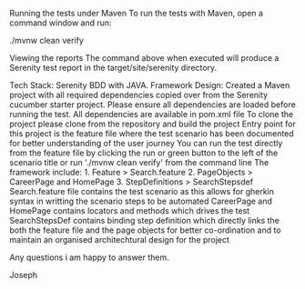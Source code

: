 Running the tests under Maven
To run the tests with Maven, open a command window and run:

./mvnw clean verify

Viewing the reports
The command above when executed will produce a Serenity test report in the target/site/serenity directory.

Tech Stack: Serenity BDD with JAVA.
Framework Design: Created a Maven project with all required dependencies copied over from the Serenity cucumber starter project. Please ensure all dependencies are loaded before running the test.
All dependencies are available in pom.xml file
To clone the project please clone from the repository and build the project
Entry point for this project is the feature file where the test scenario has been documented for better understanding of the user journey
You can run the test directly from the feature file by clicking the run or green button to the left of the scenario title or run './mvnw clean verify' from the command line
The framework include: 1. Feature > Search.feature 2. PageObjects > CareerPage and HomePage 3. StepDefinitions > SearchStepsdef
Search.feature file contains the test scenario as this allows for gherkin syntax in writting the scenario steps to be automated
CareerPage and HomePage contains locators and methods which drives the test
SearchStepsDef contains binding step definition which directly links the both the feature file and the page objects for better co-ordination and to maintain an organised architechtural design for the project

Any questions i am happy to answer them.

Joseph
